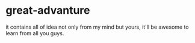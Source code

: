 # great-advanture
it contains all of idea not only from my mind but yours, it'll be awesome to learn from all you guys.
